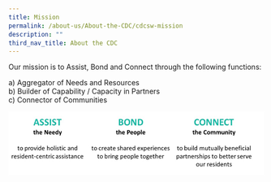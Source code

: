 ```yaml
---
title: Mission
permalink: /about-us/About-the-CDC/cdcsw-mission
description: ""
third_nav_title: About the CDC
---
```

Our mission is to Assist, Bond and Connect through the following functions:
 
a) Aggregator of Needs and Resources <br>
b) Builder of Capability / Capacity in Partners <br>
c) Connector of Communities 

![Alt text for image on Isomer site](/images/abc-mission.jpg)